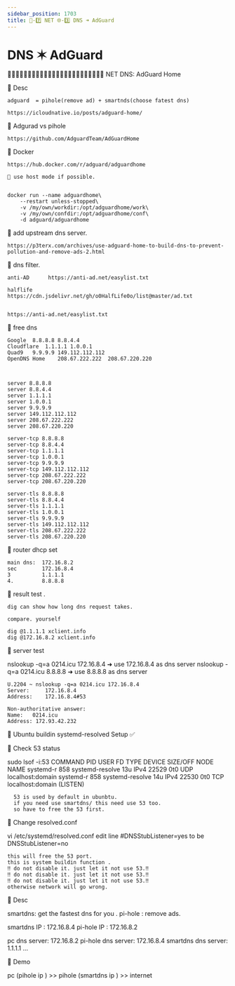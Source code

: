 ```yaml
---
sidebar_position: 1703
title: 🎪-7️⃣ NET 🌐-3️⃣ DNS ➜ AdGuard
---
```



# DNS ✶ AdGuard



🔵🔵🔵🔵🔵🔵🔵🔵🔵🔵🔵🔵🔵🔵🔵🔵🔵🔵🔵🔵🔵🔵🔵🔵 NET DNS:  AdGuard Home 


🔵 Desc 

    adguard  = pihole(remove ad) + smartnds(choose fatest dns)

    https://icloudnative.io/posts/adguard-home/


🔵 Adgurad vs pihole 

    https://github.com/AdguardTeam/AdGuardHome


🔵 Docker 

    https://hub.docker.com/r/adguard/adguardhome

    🔶 use host mode if possible.


    docker run --name adguardhome\
        --restart unless-stopped\
        -v /my/own/workdir:/opt/adguardhome/work\
        -v /my/own/confdir:/opt/adguardhome/conf\
        -d adguard/adguardhome



🔵 add  upstream dns server.

    https://p3terx.com/archives/use-adguard-home-to-build-dns-to-prevent-pollution-and-remove-ads-2.html



🔵 dns filter.

    anti-AD      https://anti-ad.net/easylist.txt
    
    halflife      https://cdn.jsdelivr.net/gh/o0HalfLife0o/list@master/ad.txt


    https://anti-ad.net/easylist.txt





🔶 free dns 

    Google	8.8.8.8	8.8.4.4
    Cloudflare	1.1.1.1	1.0.0.1
    Quad9	9.9.9.9	149.112.112.112
    OpenDNS Home	208.67.222.222	208.67.220.220



    server 8.8.8.8
    server 8.8.4.4
    server 1.1.1.1
    server 1.0.0.1
    server 9.9.9.9
    server 149.112.112.112
    server 208.67.222.222
    server 208.67.220.220

    server-tcp 8.8.8.8
    server-tcp 8.8.4.4
    server-tcp 1.1.1.1
    server-tcp 1.0.0.1
    server-tcp 9.9.9.9
    server-tcp 149.112.112.112
    server-tcp 208.67.222.222
    server-tcp 208.67.220.220

    server-tls 8.8.8.8
    server-tls 8.8.4.4
    server-tls 1.1.1.1
    server-tls 1.0.0.1
    server-tls 9.9.9.9
    server-tls 149.112.112.112
    server-tls 208.67.222.222
    server-tls 208.67.220.220






🔵 router dhcp set

    main dns:  172.16.8.2
    sec        172.16.8.4
    3          1.1.1.1
    4.         8.8.8.8




🔵 result test .

    dig can show how long dns request takes.

    compare. yourself

    dig @1.1.1.1 xclient.info
    dig @172.16.8.2 xclient.info

    


 🔶 server test 

  nslookup -q=a 0214.icu 172.16.8.4 ➜ use 172.16.8.4 as dns server 
  nslookup -q=a 0214.icu 8.8.8.8    ➜ use 8.8.8.8    as dns server 

    U.2204 ~ nslookup -q=a 0214.icu 172.16.8.4
    Server:		172.16.8.4
    Address:	172.16.8.4#53

    Non-authoritative answer:
    Name:	0214.icu
    Address: 172.93.42.232


 🔵 Ubuntu buildin systemd-resolved Setup ✅

🔶 Check 53 status 

  sudo lsof -i:53
    COMMAND   PID            USER   FD   TYPE DEVICE SIZE/OFF NODE NAME
    systemd-r 858 systemd-resolve   13u  IPv4  22529      0t0  UDP localhost:domain
    systemd-r 858 systemd-resolve   14u  IPv4  22530      0t0  TCP localhost:domain (LISTEN)

      53 is used by default in ubunbtu.
      if you need use smartdns/ this need use 53 too.
      so have to free the 53 first.


🔶 Change resolved.conf

   vi /etc/systemd/resolved.conf
     edit line #DNSStubListener=yes
         to be DNSStubListener=no


    this will free the 53 port.
    this is system buildin function .
    ‼️ do not disable it. just let it not use 53.‼️
    ‼️ do not disable it. just let it not use 53.‼️
    ‼️ do not disable it. just let it not use 53.‼️
    otherwise network will go wrong.
     
 

 🔵 Desc 

  smartdns:  get the fastest dns for you .
  pi-hole :  remove ads.

  smartdns IP :  172.16.8.4 
  pi-hole  IP :   172.16.8.2

  pc       dns server:  172.16.8.2
  pi-hole  dns server:  172.16.8.4
  smartdns dns server:  1.1.1.1 ... 



🔵 Demo 

  pc (pihole ip )
    >>  pihole (smartdns ip )
      >> internet 
  
 